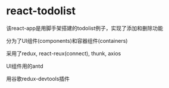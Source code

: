 
# react-todolist

该react-app是用脚手架搭建的todolist例子，实现了添加和删除功能

分为了UI组件(components)和容器组件(containers)

采用了redux, react-reux(connect), thunk, axios

UI组件用的antd

用谷歌redux-devtools插件
